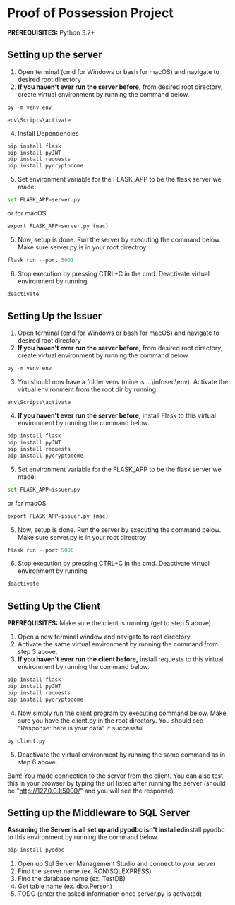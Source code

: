 # Proof of Possession Project
**PREREQUISITES:** 
Python 3.7+

## Setting up the server
1. Open terminal (cmd for Windows or bash for macOS) and navigate to desired root directory
2. **If you haven't ever run the server before,** from desired root directory, create virtual environment by running the command below. 
```python
py -m venv env 
```
```
env\Scripts\activate 
```

4. Install Dependencies
```python
pip install flask 
pip install pyJWT
pip install requests
pip install pycryptodome
```
5. Set environment variable for the FLASK_APP to be the flask server we made:
```python
set FLASK_APP=server.py
```
or for macOS
```python
export FLASK_APP=server.py (mac)
```

5. Now, setup is done. Run the server by executing the command below. Make sure server.py is in your root directroy
```python
flask run --port 5001
```
6. Stop execution by pressing CTRL+C in the cmd. Deactivate virtual environment by running 
```python
deactivate
```

## Setting Up the Issuer
1. Open terminal (cmd for Windows or bash for macOS) and navigate to desired root directory
2. **If you haven't ever run the server before,** from desired root directory, create virtual environment by running the command below. 
```python
py -m venv env
```
3. You should now have a folder venv (mine is ...\infosec\env). Activate the virtual environment from the root dir by running: 
```
env\Scripts\activate 
```
4. **If you haven't ever run the server before,** install Flask to this virtual environment by running the command below.
```python
pip install flask 
pip install pyJWT
pip install requests
pip install pycryptodome
```
5. Set environment variable for the FLASK_APP to be the flask server we made:
```python
set FLASK_APP=issuer.py
```
or for macOS
```python
export FLASK_APP=issuer.py (mac)
```

5. Now, setup is done. Run the server by executing the command below. Make sure server.py is in your root directroy
```python
flask run --port 5000
```
6. Stop execution by pressing CTRL+C in the cmd. Deactivate virtual environment by running 
```python
deactivate
```

## Setting Up the Client
**PREREQUISITES:** Make sure the client is running (get to step 5 above)
1. Open a new terminal window and navigate to root directory.
2. Activate the same virtual environment by running the command from step 3 above.
3. **If you haven't ever run the client before,** install requests to this virtual environment by running the command below.
```python
pip install flask 
pip install pyJWT
pip install requests
pip install pycryptodome
```
4. Now simply run the client program by executing command below. Make sure you have the client.py in the root directory. You should see "Response: here is your data" if successful
```python
py client.py
```
5. Deactivate the virtual environment by running the same command as in step 6 above.

Bam! You made connection to the server from the client. You can also test this in your browser by typing the url listed after running the server (should be "http://127.0.0.1:5000/" and you will see the response)

## Setting up the Middleware to SQL Server
**Assuming the Server is all set up and pyodbc isn't installed**install pyodbc to this environment by running the command below.
```python
pip install pyodbc
```
1. Open up Sql Server Management Studio and connect to your server
2. Find the server name (ex. RON\SQLEXPRESS)
3. Find the database name (ex. TestDB)
4. Get table name (ex. dbo.Person)
5. TODO (enter the asked information once server.py is activated)

